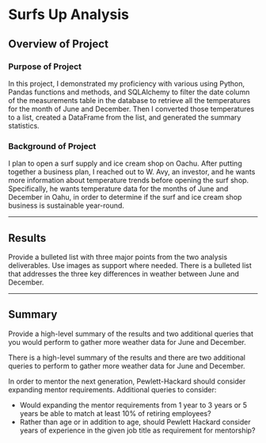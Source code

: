 # Surfs Up Analysis
## Overview of Project
### Purpose of Project
In this project, I demonstrated my proficiency with various using Python, Pandas functions and methods, and SQLAlchemy to filter the date column of the measurements table in the database to retrieve all the temperatures for the month of June and December. Then I converted those temperatures to a list, created a DataFrame from the list, and generated the summary statistics. 
### Background of Project
I plan to open a surf supply and ice cream shop on Oachu. After putting together a business plan, I reached out to W. Avy, an investor, and he wants more information about temperature trends before opening the surf shop. Specifically, he wants temperature data for the months of June and December in Oahu, in order to determine if the surf and ice cream shop business is sustainable year-round.

---
## Results
Provide a bulleted list with three major points from the two analysis deliverables. Use images as support where needed.
There is a bulleted list that addresses the three key differences in weather between June and December.

---
## Summary 
Provide a high-level summary of the results and two additional queries that you would perform to gather more weather data for June and December.

There is a high-level summary of the results and there are two additional queries to perform to gather more weather data for June and December. 

In order to mentor the next generation, Pewlett-Hackard should consider expanding mentor requirements. Additional queries to consider:
* Would expanding the mentor requirements from 1 year to 3 years or 5 years be able to match at least 10% of retiring employees? 
* Rather than age or in addition to age, should Pewlett Hackard consider years of experience in the given job title as requirement for mentorship? 






